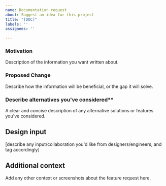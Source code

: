 ```yaml
---
name: Documentation request
about: Suggest an idea for this project
title: "[DOC]"
labels: ''
assignees: ''

---
```


### Motivation

Description of the information you want written about.

### Proposed Change

Describe how the information will be beneficial, or the gap it will solve.

### Describe alternatives you've considered**

A clear and concise description of any alternative solutions or features you've considered.

## Design input
[describe any input/collaboration you'd like from designers/engineers, and
tag accordingly]

## Additional context 
Add any other context or screenshots about the feature request here.
